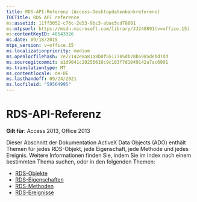 ```yaml
---
title: RDS-API-Referenz (Access-Desktopdatenbankreferenz)
TOCTitle: RDS API reference
ms:assetid: 11ff3052-c76c-2e53-9bc3-abac5cd78681
ms:mtpsurl: https://msdn.microsoft.com/library/JJ248891(v=office.15)
ms:contentKeyID: 48543326
ms.date: 09/18/2015
mtps_version: v=office.15
ms.localizationpriority: medium
ms.openlocfilehash: 7e27142e8a81a8b0f5517785db28b5985debd7dd
ms.sourcegitcommit: a1d9041c20256616c9c183f7d1049142a7ac6991
ms.translationtype: MT
ms.contentlocale: de-DE
ms.lasthandoff: 09/24/2021
ms.locfileid: "59564995"
---
```

# <a name="rds-api-reference"></a>RDS-API-Referenz

**Gilt für**: Access 2013, Office 2013

Dieser Abschnitt der Dokumentation ActiveX Data Objects (ADO) enthält Themen für jedes RDS-Objekt, jede Eigenschaft, jede Methode und jedes Ereignis. Weitere Informationen finden Sie, indem Sie im Index nach einem bestimmten Thema suchen, oder in den folgenden Themen:

- [RDS-Objekte](rds-objects.md)
- [RDS-Eigenschaften](rds-properties.md)
- [RDS-Methoden](rds-methods.md)
- [RDS-Ereignisse](rds-events.md)

